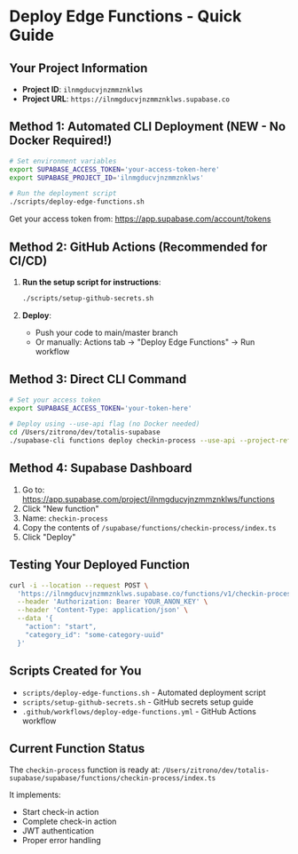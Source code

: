 # Deploy Edge Functions - Quick Guide

## Your Project Information
- **Project ID**: `ilnmgducvjnzmmznklws`
- **Project URL**: `https://ilnmgducvjnzmmznklws.supabase.co`

## Method 1: Automated CLI Deployment (NEW - No Docker Required!)

```bash
# Set environment variables
export SUPABASE_ACCESS_TOKEN='your-access-token-here'
export SUPABASE_PROJECT_ID='ilnmgducvjnzmmznklws'

# Run the deployment script
./scripts/deploy-edge-functions.sh
```

Get your access token from: https://app.supabase.com/account/tokens

## Method 2: GitHub Actions (Recommended for CI/CD)

1. **Run the setup script for instructions**:
   ```bash
   ./scripts/setup-github-secrets.sh
   ```

2. **Deploy**:
   - Push your code to main/master branch
   - Or manually: Actions tab → "Deploy Edge Functions" → Run workflow

## Method 3: Direct CLI Command

```bash
# Set your access token
export SUPABASE_ACCESS_TOKEN='your-token-here'

# Deploy using --use-api flag (no Docker needed)
cd /Users/zitrono/dev/totalis-supabase
./supabase-cli functions deploy checkin-process --use-api --project-ref ilnmgducvjnzmmznklws
```

## Method 4: Supabase Dashboard

1. Go to: https://app.supabase.com/project/ilnmgducvjnzmmznklws/functions
2. Click "New function"
3. Name: `checkin-process`
4. Copy the contents of `/supabase/functions/checkin-process/index.ts`
5. Click "Deploy"

## Testing Your Deployed Function

```bash
curl -i --location --request POST \
  'https://ilnmgducvjnzmmznklws.supabase.co/functions/v1/checkin-process' \
  --header 'Authorization: Bearer YOUR_ANON_KEY' \
  --header 'Content-Type: application/json' \
  --data '{
    "action": "start",
    "category_id": "some-category-uuid"
  }'
```

## Scripts Created for You

- `scripts/deploy-edge-functions.sh` - Automated deployment script
- `scripts/setup-github-secrets.sh` - GitHub secrets setup guide
- `.github/workflows/deploy-edge-functions.yml` - GitHub Actions workflow

## Current Function Status

The `checkin-process` function is ready at:
`/Users/zitrono/dev/totalis-supabase/supabase/functions/checkin-process/index.ts`

It implements:
- Start check-in action
- Complete check-in action
- JWT authentication
- Proper error handling